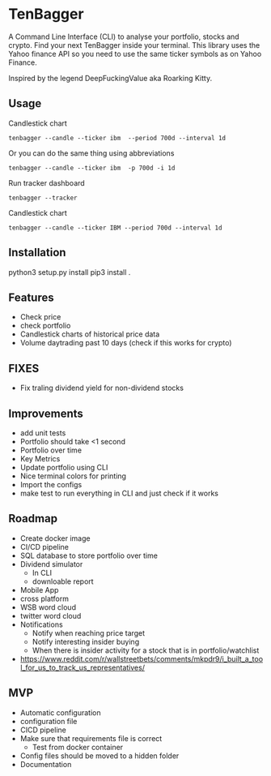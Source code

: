 # TenBagger
A Command Line Interface (CLI) to analyse your portfolio, stocks and crypto. Find your next TenBagger inside your terminal. This library uses the Yahoo finance API so you need to use the same ticker symbols as on Yahoo Finance.

Inspired by the legend DeepFuckingValue aka Roarking Kitty.
## Usage
Candlestick chart
```
tenbagger --candle --ticker ibm  --period 700d --interval 1d
```
Or you can do the same thing using abbreviations

```
tenbagger --candle --ticker ibm  -p 700d -i 1d
```

Run tracker dashboard
```
tenbagger --tracker
```

Candlestick chart 
```
tenbagger --candle --ticker IBM --period 700d --interval 1d
```

## Installation
python3 setup.py install
pip3 install .

## Features
- Check price
- check portfolio
- Candlestick charts of historical price data
- Volume daytrading past 10 days (check if this works for crypto)

## FIXES
- Fix traling dividend yield for non-dividend stocks

## Improvements
- add unit tests
- Portfolio should take <1 second
- Portfolio over time
- Key Metrics
- Update portfolio using CLI
- Nice terminal colors for printing
- Import the configs
- make test to run everything in CLI and just check if it works

## Roadmap
- Create docker image
- CI/CD pipeline
- SQL database to store portfolio over time
- Dividend simulator
  - In CLI
  - downloable report 
- Mobile App
- cross platform
- WSB word cloud
- twitter word cloud
- Notifications
  - Notify when reaching price target
  - Notify interesting insider buying
  - When there is insider activity for a stock that is in portfolio/watchlist
- https://www.reddit.com/r/wallstreetbets/comments/mkpdr9/i_built_a_tool_for_us_to_track_us_representatives/ 

## MVP
- Automatic configuration
- configuration file
- CICD pipeline
- Make sure that requirements file is correct
  - Test from docker container
- Config files should be moved to a hidden folder
- Documentation
